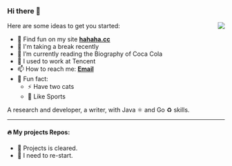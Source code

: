 ### Hi there 👋

<!--  <img align="right" src="https://github-readme-stats.vercel.app/api?username=okhanyu&title_color=fff&text_color=fff&icon_color=ccc&bg_color=000&hide_title=true&show_icons=true" /> -->


<!--  **okhanyu/okhanyu** is a ✨ _special_ ✨ repository because its `README.md` (this file) appears on your GitHub profile. -->

<img align="right" src="https://github-readme-stats.vercel.app/api?username=okhanyu&show_icons=true&count_private=true&hide_border=true&cache_seconds=1900"/> 

Here are some ideas to get you started:

- 🍭 Find fun on my site [**hahaha.cc**](https://hahaha.cc)
- 🌱 I'm taking a break recently
- 💬 I’m currently reading the Biography of Coca Cola
- 🔭 I used to work at Tencent
- 📫 How to reach me:  [**Email**](mailto:hi@hahaha.cc)
- 👨‍ Fun fact: 
  - ⚡ Have two cats
  - 🥊 Like Sports
  




<!-- [![okhanyu github stats](https://github-readme-stats.vercel.app/api?username=okhanyu)](https://github.com/okhanyu) -->

A research and developer, a writer, with Java ⚛️ and Go ♻️ skills.

---

#### 🔥 My projects Repos:
- 🌱 Projects is cleared.
- 🔰 I need to re-start.
